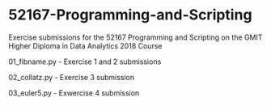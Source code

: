 # 52167-Programming-and-Scripting
Exercise submissions for the 52167 Programming and Scripting on the GMIT Higher Diploma in Data Analytics 2018 Course


01_fibname.py - Exercise 1 and 2 submissions

02_collatz.py - Exercise 3 submission

03_euler5.py - Exwercise 4 submission
